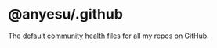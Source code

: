 # @anyesu/.github

The [default community health files](https://docs.github.com/communities/setting-up-your-project-for-healthy-contributions/creating-a-default-community-health-file) for all my repos on GitHub.

